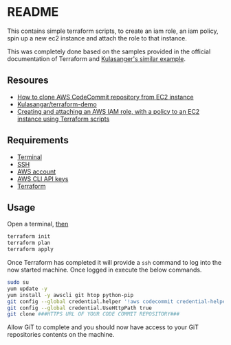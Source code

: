 # README

This contains simple terraform scripts, to create an iam role, an iam policy, spin up a new ec2 instance and attach the role to that instance. 

This was completely done based on the samples provided in the official documentation of Terraform and [Kulasanger's similar example](https://github.com/Kulasangar/terraform-demo.git).

## Resoures

- [How to clone AWS CodeCommit repository from EC2 instance](https://blog.0x427567.com/2016/08/13/How-to-clone-AWS-CodeCommit-repository-from-EC2-instance/)
- [Kulasangar/terraform-demo](https://github.com/Kulasangar/terraform-demo)
- [Creating and attaching an AWS IAM role, with a policy to an EC2 instance using Terraform scripts](https://medium.com/@kulasangar91/creating-and-attaching-an-aws-iam-role-with-a-policy-to-an-ec2-instance-using-terraform-scripts-aa85f3e6dfff)

## Requirements

- [Terminal](https://www.howtogeek.com/140679/beginner-geek-how-to-start-using-the-linux-terminal/)
- [SSH](https://en.wikipedia.org/wiki/Secure_Shell)
- [AWS account](http://aws.amazon.com)
- [AWS CLI API keys](https://docs.aws.amazon.com/apigateway/latest/developerguide/api-gateway-setup-api-key-with-console.html)
- [Terraform](https://www.terraform.io/)

## Usage

 Open a terminal, [then](https://www.youtube.com/channel/UCPSfjD7o1CQZXzdAy56c8kg?pbjreload=10)
``` bash
terraform init
terraform plan
terraform apply
```
Once Terraform has completed it will provide a `ssh` command to log into the now started machine. Once logged in execute the below commands.
```bash 
sudo su
yum update -y
yum install -y awscli git htop python-pip
git config --global credential.helper '!aws codecommit credential-helper $@'
git config --global credential.UseHttpPath true
git clone ###HTTPS URL OF YOUR CODE COMMIT REPOSITORY###

```

Allow GiT to complete and you should now have access to your GiT repositories contents on the machine.
